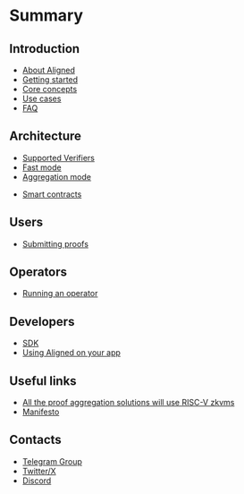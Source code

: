 # Summary

## Introduction

* [About Aligned](introduction/0_about_aligned.md)
* [Getting started](introduction/1_getting_started.md)
* [Core concepts](introduction/2_core_concepts.md)
* [Use cases](introduction/3_use_cases.md)
* [FAQ](introduction/4_faq.md)
  
## Architecture

* [Supported Verifiers](architecture/0_supported_verifiers.md)
* [Fast mode](architecture/1_fast_mode.md)
* [Aggregation mode](architecture/2_aggregation_mode.md)
<!-- * Components
  * [User](./architecture/entities/user.md)
  * [Operator](./architecture/entities/operator.md)
  * [Aggregator](./architecture/entities/aggregator.md)
  * [Batcher](./architecture/entities/batcher.md)
  * [Payment Service](./architecture/entities/payment_service.md) -->
* [Smart contracts](architecture/3_smart_contracts.md)

## Users

* [Submitting proofs](user_guides/0_submitting_proofs.md)

## Operators

* [Running an operator](operator_guides/0_running_an_operator.md)

## Developers

* [SDK](developer_guides/0_SDK.md)
* [Using Aligned on your app](developer_guides/1_using_aligned_on_your_app.md)
<!-- * [Setup Aligned](developer_guides/2_setup_aligned.md) -->

## Useful links

* [All the proof aggregation solutions will use RISC-V zkvms](https://blog.alignedlayer.com/all-the-proof-aggregation-solutions-will-use-risc-v-zkvms/)
* [Manifesto](https://mirror.xyz/0x7794D1c55568270A81D8Bf39e1bcE96BEaC10901/rOya8TwZvj_8kTpjDPVwTuNc1UcS0VLUr1t2nhCxYj8)

## Contacts

* [Telegram Group](https://t.me/aligned_layer)
* [Twitter/X](https://twitter.com/alignedlayer)
* [Discord](https://discord.gg/alignedlayer)

